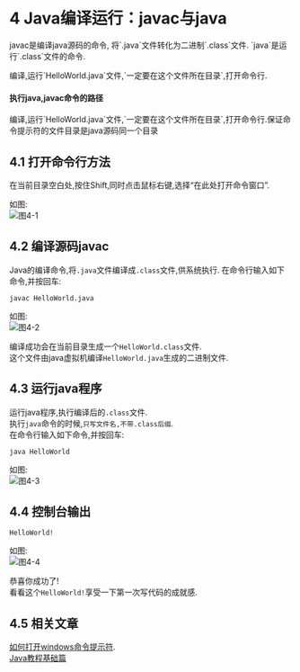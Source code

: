 4 Java编译运行：javac与java
===

<div class="jumbotron">
<p>javac是编译java源码的命令, 将`.java`文件转化为二进制`.class`文件. `java`是运行`.class`文件的命令.</p>  
</div>

<div class="jumbotron">
<p>编译,运行`HelloWorld.java`文件,`一定要在这个文件所在目录`,打开命令行.</p>  
</div>

<div class="bs-callout bs-callout-warning">
    <h4>执行java,javac命令的路径</h4>
<p>编译,运行`HelloWorld.java`文件,`一定要在这个文件所在目录`,打开命令行.保证命令提示符的文件目录是java源码同一个目录</p>
</div>

4.1 打开命令行方法
---

在当前目录空白处,按住Shift,同时点击鼠标右键,选择“在此处打开命令窗口”.

如图:   
![图4-1](http://localhost/img/java/basic/4-1.png)   

4.2 编译源码javac
---
Java的编译命令,将`.java`文件编译成`.class`文件,供系统执行.
在命令行输入如下命令,并按回车:
	
	javac HelloWorld.java

如图:   
![图4-2](http://localhost/img/java/basic/4-2.png)   

编译成功会在当前目录生成一个`HelloWorld.class`文件.   
这个文件由java虚拟机编译`HelloWorld.java`生成的二进制文件.   

4.3 运行java程序
---

运行java程序,执行编译后的`.class`文件.   
执行`java`命令的时候,`只写文件名,不带.class后缀`.   
在命令行输入如下命令,并按回车:
	
	java HelloWorld

如图:   
![图4-3](http://localhost/img/java/basic/4-3.png)   

4.4 控制台输出
---

	HelloWorld!
	
如图:   
![图4-4](http://localhost/img/java/basic/4-4.png)   

恭喜你成功了!      
看看这个`HelloWorld!`享受一下第一次写代码的成就感.   

4.5 相关文章
---

[如何打开windows命令提示符](http://localhost/article/windows/basic/2.如何打开windows命令提示符.html).   
[Java教程基础篇](http://localhost/article/java/basic/index.html)   